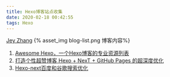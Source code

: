 ```yaml
---
title: Hexo博客站点收集
date: 2020-02-18 00:42:55
tags: Hexo
---
```


[Jey Zhang](http://www.jeyzhang.com)
{% asset_img blog-list.png 博客内容%}

1. [Awesome Hexo，一个Hexo博客的专业资源列表](https://github.com/hexojs/awesome-hexo)
2. [打造个性超赞博客 Hexo + NexT + GitHub Pages 的超深度优化](https://io-oi.me/tech/hexo-next-optimization/)
3. [Hexo-next百度和谷歌搜索优化](http://www.ehcoo.com/seo.html)